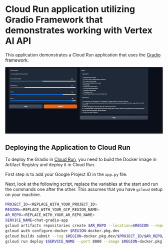 # Cloud Run application utilizing Gradio Framework that demonstrates working with Vertex AI API
This application demonstrates a Cloud Run application that uses the [Gradio](https://www.gradio.app/) framework. 

<img src="images/text-demo.png"/>

## Deploying the Application to Cloud Run

To deploy the Gradio in [Cloud Run](https://cloud.google.com/run/docs/quickstarts/deploy-container), you need to build the Docker image in Artifact Registry and deploy it in Cloud Run.

First step is to add your Google Project ID in the `app.py` file. 

Next, look at the following script, replace the variables at the start and run the commands one after the other. This assumes that you have `gcloud` setup on your machine. 

```bash
PROJECT_ID=<REPLACE_WITH_YOUR_PROJECT_ID>
REGION=<REPLACE_WITH_YOUR_GCP_REGION_NAME>
AR_REPO=<REPLACE_WITH_YOUR_AR_REPO_NAME>
SERVICE_NAME=chat-gradio-app
gcloud artifacts repositories create $AR_REPO --location=$REGION --repository-format=Docker
gcloud auth configure-docker $REGION-docker.pkg.dev
gcloud builds submit --tag $REGION-docker.pkg.dev/$PROJECT_ID/$AR_REPO/$SERVICE_NAME
gcloud run deploy $SERVICE_NAME --port 8080 --image $REGION-docker.pkg.dev/$PROJECT_ID/$AR_REPO/$SERVICE_NAME --allow-unauthenticated --region=$REGION --platform=managed  --project=$PROJECT_ID
```
